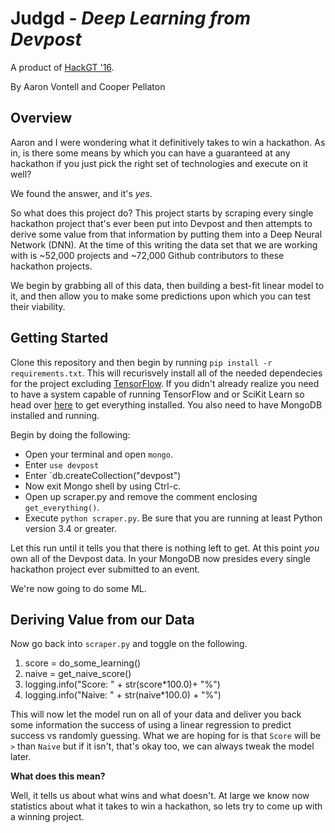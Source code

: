 # Judgd - *Deep Learning from Devpost*
A product of [HackGT '16](https://hackgt.com/).

By Aaron Vontell and Cooper Pellaton

## Overview
Aaron and I were wondering what it definitively takes to win a hackathon. As in, is there some means by which you can have a guaranteed at any hackathon if you just pick the right set of technologies and execute on it well?

We found the answer, and it's *yes*. 

So what does this project do? This project starts by scraping every single hackathon project that's ever been put into Devpost and then attempts to derive some value from that information by putting them into a Deep Neural Network (DNN). At the time of this writing the data set that we are working with is ~52,000 projects and ~72,000 Github contributors to these hackathon projects.

We begin by grabbing all of this data, then building a best-fit linear model to it, and then allow you to make some predictions upon which you can test their viability.

## Getting Started
Clone this repository and then begin by running `pip install -r requirements.txt`. This will recurisvely install all of the needed dependecies for the project excluding [TensorFlow](https://www.tensorflow.org/). If you didn't already realize you need to have a system capable of running TensorFlow and or SciKit Learn so head over [here](https://www.tensorflow.org/versions/r0.10/get_started/os_setup.html#download-and-setup) to get everything installed. You also need to have MongoDB installed and running.

Begin by doing the following:
- Open your terminal and open `mongo`.
- Enter `use devpost`
- Enter `db.createCollection("devpost")
- Now exit Mongo shell by using Ctrl-c.
- Open up scraper.py and remove the comment enclosing `get_everything()`.
- Execute `python scraper.py`. Be sure that you are running at least Python version 3.4 or greater.

Let this run until it tells you that there is nothing left to get. At this point *you* own all of the Devpost data. In your MongoDB now presides every single hackathon project ever submitted to an event.

We're now going to do some ML.

## Deriving Value from our Data
Now go back into `scraper.py` and toggle on the following.
1. score = do_some_learning()
2. naive = get_naive_score()
3. logging.info("Score: " + str(score*100.0)+ "%")
4. logging.info("Naive: " + str(naive*100.0) + "%")

This will now let the model run on all of your data and deliver you back some information the success of using a linear regression to predict success vs randomly guessing. What we are hoping for is that `Score` will be `>` than `Naive` but if it isn't, that's okay too, we can always tweak the model later.

**What does this mean?**

Well, it tells us about what wins and what doesn't. At large we know now statistics about what it takes to win a hackathon, so lets try to come up with a winning project.


